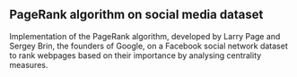 ## PageRank algorithm on social media dataset

Implementation of the PageRank algorithm, developed by Larry Page and Sergey Brin, the founders of Google, on a Facebook social network dataset to rank webpages based on their importance by analysing centrality measures. 
